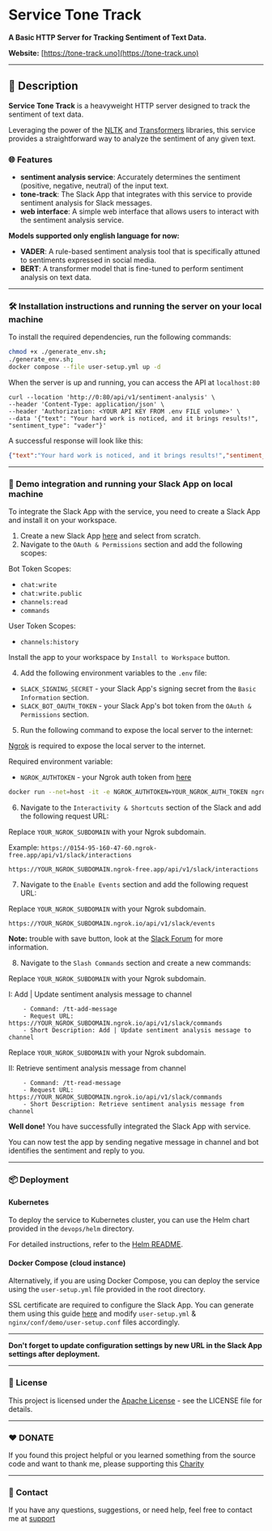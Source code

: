 # Service Tone Track

**A Basic HTTP Server for Tracking Sentiment of Text Data.**

**Website:** [https://tone-track.uno](https://tone-track.uno)

---

## 📖 Description

**Service Tone Track** is a heavyweight HTTP server designed to track the sentiment of text data. 

Leveraging the power of the [NLTK](https://www.nltk.org/) and [Transformers](https://huggingface.co/transformers/) libraries, this service provides a straightforward way to analyze the sentiment of any given text.

### 🌐 Features

- **sentiment analysis service**: Accurately determines the sentiment (positive, negative, neutral) of the input text.
- **tone-track**: The Slack App that integrates with this service to provide sentiment analysis for Slack messages.
- **web interface**: A simple web interface that allows users to interact with the sentiment analysis service.

**Models supported only english language for now:**
- **VADER**: A rule-based sentiment analysis tool that is specifically attuned to sentiments expressed in social media.
- **BERT**: A transformer model that is fine-tuned to perform sentiment analysis on text data.

---

### 🛠️ Installation instructions and running the server on your local machine

To install the required dependencies, run the following commands:

```bash
chmod +x ./generate_env.sh;
./generate_env.sh;
docker compose --file user-setup.yml up -d
```

When the server is up and running, you can access the API at `localhost:80`
```curl
curl --location 'http://0:80/api/v1/sentiment-analysis' \
--header 'Content-Type: application/json' \
--header 'Authorization: <YOUR API KEY FROM .env FILE volume>' \
--data '{"text": "Your hard work is noticed, and it brings results!", "sentiment_type": "vader"}'
```

A successful response will look like this:
```json
{"text":"Your hard work is noticed, and it brings results!","sentiment_result":"negative"}
```


---

### 📩 Demo integration and running your Slack App on local machine

To integrate the Slack App with the service, you need to create a Slack App and install it on your workspace.

1. Create a new Slack App [here](https://api.slack.com/apps?new_app=1) and select from scratch.
2. Navigate to the `OAuth & Permissions` section and add the following scopes:

Bot Token Scopes:
 - `chat:write`
 - `chat:write.public`
 - `channels:read`
 - `commands`

User Token Scopes:
 - `channels:history`

Install the app to your workspace by `Install to Workspace` button.

4. Add the following environment variables to the `.env` file:
- `SLACK_SIGNING_SECRET`  - your Slack App's signing secret from the `Basic Information` section.
- `SLACK_BOT_OAUTH_TOKEN` - your Slack App's bot token from the `OAuth & Permissions` section.

5. Run the following command to expose the local server to the internet:

[Ngrok](https://ngrok.com/) is required to expose the local server to the internet.

Required environment variable:
- `NGROK_AUTHTOKEN` - your Ngrok auth token from [here](https://dashboard.ngrok.com/get-started/your-authtoken)
```bash
docker run --net=host -it -e NGROK_AUTHTOKEN=YOUR_NGROK_AUTH_TOKEN ngrok/ngrok:latest http 80
```
6. Navigate to the `Interactivity & Shortcuts` section of the Slack and add the following request URL:

Replace `YOUR_NGROK_SUBDOMAIN` with your Ngrok subdomain.

Example: `https://0154-95-160-47-60.ngrok-free.app/api/v1/slack/interactions`

```text
https://YOUR_NGROK_SUBDOMAIN.ngrok-free.app/api/v1/slack/interactions
```
7. Navigate to the `Enable Events` section and add the following request URL:

Replace `YOUR_NGROK_SUBDOMAIN` with your Ngrok subdomain.
```
https://YOUR_NGROK_SUBDOMAIN.ngrok.io/api/v1/slack/events
```
**Note:** trouble with save button, look at the [Slack Forum](https://forums.slackcommunity.com/s/question/0D53a000092sM1LCAU/save-changes-button-in-event-subscription-of-apislackcom-isnt-working-whenever-one-clicks-on-it-it-just-selects-something-else-on-the-screen?language=en_US) for more information.

8. Navigate to the `Slash Commands` section and create a new commands:

Replace `YOUR_NGROK_SUBDOMAIN` with your Ngrok subdomain.

I: Add | Update sentiment analysis message to channel
```text
    - Command: /tt-add-message
    - Request URL: https://YOUR_NGROK_SUBDOMAIN.ngrok.io/api/v1/slack/commands
    - Short Description: Add | Update sentiment analysis message to channel
```

Replace `YOUR_NGROK_SUBDOMAIN` with your Ngrok subdomain.

   II: Retrieve sentiment analysis message from channel
```text
    - Command: /tt-read-message
    - Request URL: https://YOUR_NGROK_SUBDOMAIN.ngrok.io/api/v1/slack/commands
    - Short Description: Retrieve sentiment analysis message from channel
```

**Well done!** You have successfully integrated the Slack App with service.

You can now test the app by sending negative message in channel and bot identifies the sentiment and reply to you.

---

### 📦 Deployment

#### Kubernetes
To deploy the service to Kubernetes cluster, you can use the Helm chart provided in the `devops/helm` directory.

For detailed instructions, refer to the [Helm README](devops/helm/README.md).


#### Docker Compose (cloud instance)
Alternatively, if you are using Docker Compose, you can deploy the service using the `user-setup.yml` file provided in the root directory.

SSL certificate are required to configure the Slack App. You can generate them using this guide [here](https://mindsers.blog/en/post/https-using-nginx-certbot-docker/) and modify `user-setup.yml` & `nginx/conf/demo/user-setup.conf` files accordingly.

---

**Don't forget to update configuration settings by new URL in the Slack App settings after deployment.**

---

### 📄 License
This project is licensed under the [Apache License](LICENSE) - see the LICENSE file for details.

---

### ❤️ DONATE

If you found this project helpful or you learned something from the source code and want to thank me, please supporting this [Charity](DONATE.md)

---
### 📧 Contact

If you have any questions, suggestions, or need help, feel free to contact me at [support](mailto:support.tone-track.uno@gmail.com)